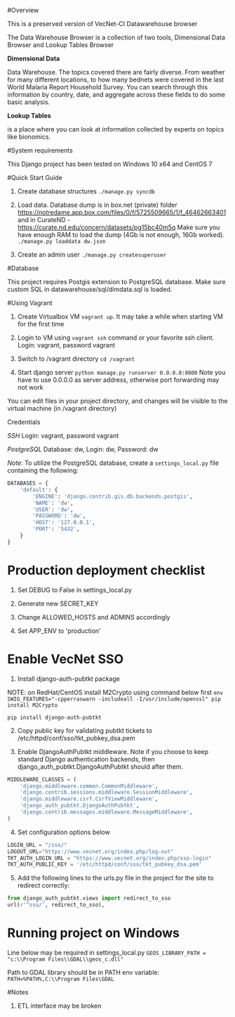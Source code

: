 #Overview

This is a preserved version of VecNet-CI Datawarehouse browser

The Data Warehouse Browser is a collection of two tools, Dimensional Data Browser and Lookup Tables Browser

**Dimensional Data**

Data Warehouse. The topics covered there are fairly diverse. From weather for many different locations, to how many bednets were covered in the last World Malaria 
Report Household Survey. You can search through this information by country, date, and aggregate across these fields to 
do some basic analysis.

**Lookup Tables**

is a place where you can look at information collected by experts on topics like bionomics.

#System requirements

This Django project has been tested on Windows 10 x64 and CentOS 7

#Quick Start Guide
1. Create database structures
    `./manage.py syncdb`

2. Load data. Database dump is in box.net (private) folder https://notredame.app.box.com/files/0/f/5725509665/1/f_46462663401
 and in CurateND - https://curate.nd.edu/concern/datasets/pg15bc40m5q
Make sure you have enough RAM to load the dump (4Gb is not enough, 16Gb worked).
    `./manage.py loaddata dw.json`

3. Create an admin user
   `./manage.py createsuperuser`

#Database

This project requires Postgis extension to PostgreSQL database.
Make sure custom SQL in datawarehouse/sql/dimdata.sql is loaded.

#Using Vagrant

1. Create Virtualbox VM `vagrant up`. It may take a while when starting VM for the first time

2. Login to VM using `vagrant ssh` command or your favorite ssh client. Login: vagrant, password vagrant

3. Switch to /vagrant directory `cd /vagrant`

4. Start django server `python manage.py runserver 0.0.0.0:8000`
Note you have to use 0.0.0.0 as server address, otherwise port forwarding may not work

You can edit files in your project directory, and changes will be visible to the virtual machine
(in /vagrant directory)

Credentials

*SSH* Login: vagrant, password vagrant

*PostgreSQL* Database: dw, Login: dw, Password: dw

*Note*: To utilize the PostgreSQL database, create a `settings_local.py` file containing the following:
```python
DATABASES = {
	'default': {
		'ENGINE': 'django.contrib.gis.db.backends.postgis',
		'NAME': 'dw',
		'USER': 'dw',
		'PASSWORD': 'dw',
		'HOST': '127.0.0.1',
		'PORT': '5432',
	}
}
```

# Production deployment checklist

1. Set DEBUG to False in settings_local.py

2. Generate new SECRET_KEY
 
3. Change ALLOWED_HOSTS and ADMINS accordingly

4. Set APP_ENV to 'production'

# Enable VecNet SSO

1. Install django-auth-pubtkt package

NOTE: on RedHat/CentOS install M2Crypto using command below first
`env SWIG_FEATURES="-cpperraswarn -includeall -I/usr/include/openssl" pip install M2Crypto`

`pip install django-auth-pubtkt`


2. Copy public key for validating pubtkt tickets to /etc/httpd/conf/sso/tkt_pubkey_dsa.pem

3. Enable DjangoAuthPubtkt middleware. Note if you choose to keep standard Django authentication backends, 
then django_auth_pubtkt.DjangoAuthPubtkt should after them.
```python
MIDDLEWARE_CLASSES = (
    'django.middleware.common.CommonMiddleware',
    'django.contrib.sessions.middleware.SessionMiddleware',
    'django.middleware.csrf.CsrfViewMiddleware',
    'django_auth_pubtkt.DjangoAuthPubtkt',
    'django.contrib.messages.middleware.MessageMiddleware',
)
```

4. Set configuration options below
```python
LOGIN_URL = "/sso/"
LOGOUT_URL="https://www.vecnet.org/index.php/log-out"
TKT_AUTH_LOGIN_URL = "https://www.vecnet.org/index.php/sso-login"
TKT_AUTH_PUBLIC_KEY = '/etc/httpd/conf/sso/tkt_pubkey_dsa.pem'
```

5. Add the following lines to the urls.py file in the project for the site to redirect correctly:
```python
from django_auth_pubtkt.views import redirect_to_sso
url(r'^sso/', redirect_to_sso),
```

# Running project on Windows
Line below may be required in settings_local.py
```GEOS_LIBRARY_PATH = "c:\\Program Files\\GDAL\\geos_c.dll"```

Path to GDAL library should be in PATH env variable:
```PATH=%PATH%,C:\\Program Files\GDAL```

#Notes

1. ETL interface may be broken
